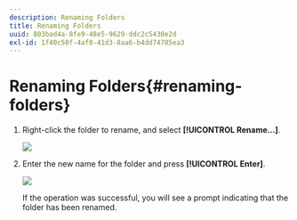 ```yaml
---
description: Renaming Folders
title: Renaming Folders
uuid: 803bad4a-8fe9-48e5-9629-ddc2c5430e2d
exl-id: 1f40c50f-4af0-41d3-8aa6-b4dd74785ea3
---
```

# Renaming Folders{#renaming-folders}

1. Right-click the folder to rename, and select **[!UICONTROL Rename…]**.

   ![](assets/rename.png)

1. Enter the new name for the folder and press **[!UICONTROL Enter]**.

   ![](assets/renamed_folder.png)

   If the operation was successful, you will see a prompt indicating that the folder has been renamed.
